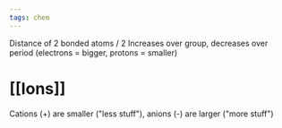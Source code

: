 ```yaml
---
tags: chem
---
```

Distance of 2 bonded atoms / 2
Increases over group, decreases over period (electrons = bigger, protons = smaller)
# [[Ions]]
Cations (+) are smaller ("less stuff"), anions (-) are larger ("more stuff")